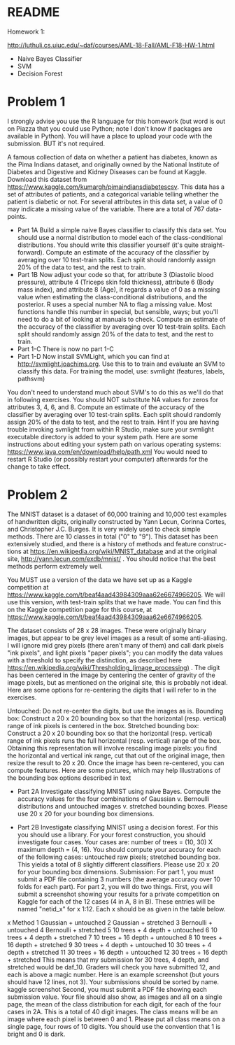 # README

Homework 1:

http://luthuli.cs.uiuc.edu/~daf/courses/AML-18-Fall/AML-F18-HW-1.html

- Naive Bayes Classifier
- SVM
- Decision Forest

# Problem 1
I strongly advise you use the R language for this homework (but word is out on Piazza that you could use Python; note I don't know if packages are available in Python). You will have a place to upload your code with the submission. BUT it's not required.

A famous collection of data on whether a patient has diabetes, known as the Pima Indians dataset, and originally owned by the National Institute of Diabetes and Digestive and Kidney Diseases can be found at Kaggle. Download this dataset from https://www.kaggle.com/kumargh/pimaindiansdiabetescsv. This data has a set of attributes of patients, and a categorical variable telling whether the patient is diabetic or not. For several attributes in this data set, a value of 0 may indicate a missing value of the variable. There are a total of 767 data-points.

- Part 1A Build a simple naive Bayes classifier to classify this data set. You should use a normal distribution to model each of the class-conditional distributions. You should write this classifier yourself (it's quite straight-forward). Compute an estimate of the accuracy of the classifier by averaging over 10 test-train splits. Each split should randomly assign 20% of the data to test, and the rest to train.
- Part 1B Now adjust your code so that, for attribute 3 (Diastolic blood pressure), attribute 4 (Triceps skin fold thickness), attribute 6 (Body mass index), and attribute 8 (Age), it regards a value of 0 as a missing value when estimating the class-conditional distributions, and the posterior. R uses a special number NA to flag a missing value. Most functions handle this number in special, but sensible, ways; but you'll need to do a bit of looking at manuals to check. Compute an estimate of the accuracy of the classifier by averaging over 10 test-train splits. Each split should randomly assign 20% of the data to test, and the rest to train.
- Part 1-C There is now no part 1-C
- Part 1-D Now install SVMLight, which you can find at http://svmlight.joachims.org. Use this to to train and evaluate an SVM to classify this data. For training the model, use:
svmlight (features, labels, pathsvm)

You don't need to understand much about SVM's to do this as we'll do that in following exercises. You should NOT substitute NA values for zeros for attributes 3, 4, 6, and 8. Compute an estimate of the accuracy of the classifier by averaging over 10 test-train splits. Each split should randomly assign 20% of the data to test, and the rest to train.
Hint If you are having trouble invoking svmlight from within R Studio, make sure your svmlight executable directory is added to your system path. Here are some instructions about editing your system path on various operating systems: https://www.java.com/en/download/help/path.xml You would need to restart R Studio (or possibly restart your computer) afterwards for the change to take effect.

# Problem 2
The MNIST dataset is a dataset of 60,000 training and 10,000 test examples of handwritten digits, originally constructed by Yann Lecun, Corinna Cortes, and Christopher J.C. Burges. It is very widely used to check simple methods. There are 10 classes in total ("0" to "9"). This dataset has been extensively studied, and there is a history of methods and feature construc- tions at https://en.wikipedia.org/wiki/MNIST_database and at the original site, http://yann.lecun.com/exdb/mnist/ . You should notice that the best methods perform extremely well.

You MUST use a version of the data we have set up as a Kaggle competition at https://www.kaggle.com/t/beaf4aad43984309aaa62e6674966205. We will use this version, with test-train splits that we have made. You can find this on the Kaggle competition page for this course, at https://www.kaggle.com/t/beaf4aad43984309aaa62e6674966205.

The dataset consists of 28 x 28 images. These were originally binary images, but appear to be grey level images as a result of some anti-aliasing. I will ignore mid grey pixels (there aren't many of them) and call dark pixels "ink pixels", and light pixels "paper pixels"; you can modify the data values with a threshold to specify the distinction, as described here https://en.wikipedia.org/wiki/Thresholding_(image_processing) . The digit has been centered in the image by centering the center of gravity of the image pixels, but as mentioned on the original site, this is probably not ideal. Here are some options for re-centering the digits that I will refer to in the exercises.

Untouched: Do not re-center the digits, but use the images as is.
Bounding box: Construct a 20 x 20 bounding box so that the horizontal (resp. vertical) range of ink pixels is centered in the box.
Stretched bounding box: Construct a 20 x 20 bounding box so that the horizontal (resp. vertical) range of ink pixels runs the full horizontal (resp. vertical) range of the box. Obtaining this representation will involve rescaling image pixels: you find the horizontal and vertical ink range, cut that out of the original image, then resize the result to 20 x 20. Once the image has been re-centered, you can compute features.
Here are some pictures, which may help
Illustrations of the bounding box options described in text

- Part 2A
Investigate classifying MNIST using naive Bayes. Compute the accuracy values for the four combinations of Gaussian v. Bernoulli distributions and untouched images v. stretched bounding boxes. Please use 20 x 20 for your bounding box dimensions.

- Part 2B Investigate classifying MNIST using a decision forest. For this you should use a library. For your forest construction, you should investigate four cases. Your cases are: number of trees = (10, 30) X maximum depth = (4, 16). You should compute your accuracy for each of the following cases: untouched raw pixels; stretched bounding box. This yields a total of 8 slightly different classifiers. Please use 20 x 20 for your bounding box dimensions.
Submission:
For part 1, you must submit a PDF file containing 3 numbers (the average accuracy over 10 folds for each part). For part 2, you will do two things. First, you will submit a screenshot showing your results for a private competition on Kaggle for each of the 12 cases (4 in A, 8 in B). These entries will be named "netid_x" for x 1:12. Each x should be as given in the table below.

x	Method
1	Gaussian + untouched
2	Gaussian + stretched
3	Bernoulli + untouched
4	Bernoulli + stretched
5	10 trees + 4 depth + untouched
6	10 trees + 4 depth + stretched
7	10 trees + 16 depth + untouched
8	10 trees + 16 depth + stretched
9	30 trees + 4 depth + untouched
10	30 trees + 4 depth + stretched
11	30 trees + 16 depth + untouched
12	30 trees + 16 depth + stretched
This means that my submission for 30 trees, 4 depth, and stretched would be daf_10. Graders will check you have submitted 12, and each is above a magic number. Here is an example screenshot (but yours should have 12 lines, not 3). Your submissions should be sorted by name.
kaggle screenshot
Second, you must submit a PDF file showing each submission value. Your file should also show, as images and all on a single page, the mean of the class distribution for each digit, for each of the four cases in 2A. This is a total of 40 digit images. The class means will be an image where each pixel is between 0 and 1. Please put all class means on a single page, four rows of 10 digits. You should use the convention that 1 is bright and 0 is dark.

